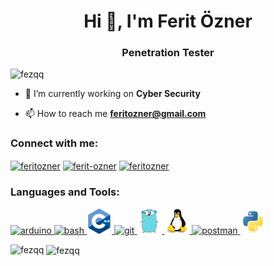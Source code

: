 <h1 align="center">Hi 👋, I'm Ferit Özner</h1>
<h3 align="center">Penetration Tester</h3>

<p align="left"> <img src="https://komarev.com/ghpvc/?username=fezqq&label=Profile%20views&color=0e75b6&style=plastic" alt="fezqq" /> </p>

- 🔭 I’m currently working on **Cyber Security**

- 📫 How to reach me **feritozner@gmail.com**

<h3 align="left">Connect with me:</h3>
<p align="left">
<a href="https://twitter.com/feritozner" target="blank"><img align="center" src="https://raw.githubusercontent.com/rahuldkjain/github-profile-readme-generator/master/src/images/icons/Social/twitter.svg" alt="feritozner" height="30" width="40" /></a>
<a href="https://linkedin.com/in/ferit-ozner" target="blank"><img align="center" src="https://raw.githubusercontent.com/rahuldkjain/github-profile-readme-generator/master/src/images/icons/Social/linked-in-alt.svg" alt="ferit-ozner" height="30" width="40" /></a>
<a href="https://instagram.com/feritozner" target="blank"><img align="center" src="https://raw.githubusercontent.com/rahuldkjain/github-profile-readme-generator/master/src/images/icons/Social/instagram.svg" alt="feritozner" height="30" width="40" /></a>
</p>

<h3 align="left">Languages and Tools:</h3>
<p align="left"> <a href="https://www.arduino.cc/" target="_blank" rel="noreferrer"> <img src="https://cdn.worldvectorlogo.com/logos/arduino-1.svg" alt="arduino" width="40" height="40"/> </a> <a href="https://www.gnu.org/software/bash/" target="_blank" rel="noreferrer"> <img src="https://www.vectorlogo.zone/logos/gnu_bash/gnu_bash-icon.svg" alt="bash" width="40" height="40"/> </a> <a href="https://www.w3schools.com/cpp/" target="_blank" rel="noreferrer"> <img src="https://raw.githubusercontent.com/devicons/devicon/master/icons/cplusplus/cplusplus-original.svg" alt="cplusplus" width="40" height="40"/> </a> <a href="https://git-scm.com/" target="_blank" rel="noreferrer"> <img src="https://www.vectorlogo.zone/logos/git-scm/git-scm-icon.svg" alt="git" width="40" height="40"/> </a> <a href="https://golang.org" target="_blank" rel="noreferrer"> <img src="https://raw.githubusercontent.com/devicons/devicon/master/icons/go/go-original.svg" alt="go" width="40" height="40"/> </a> <a href="https://www.linux.org/" target="_blank" rel="noreferrer"> <img src="https://raw.githubusercontent.com/devicons/devicon/master/icons/linux/linux-original.svg" alt="linux" width="40" height="40"/> </a> <a href="https://postman.com" target="_blank" rel="noreferrer"> <img src="https://www.vectorlogo.zone/logos/getpostman/getpostman-icon.svg" alt="postman" width="40" height="40"/> </a> <a href="https://www.python.org" target="_blank" rel="noreferrer"> <img src="https://raw.githubusercontent.com/devicons/devicon/master/icons/python/python-original.svg" alt="python" width="40" height="40"/> </a> </p>

<p><img align="left" src="https://github-readme-stats.vercel.app/api/top-langs?username=fezqq&show_icons=true&theme=highcontrast&locale=en&layout=compact" alt="fezqq" /></p>

<p>&nbsp;<img align="center" src="https://github-readme-stats.vercel.app/api?username=fezqq&show_icons=true&theme=highcontrast&locale=en" alt="fezqq" /></p>
